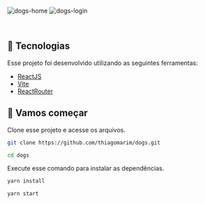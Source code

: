 ![dogs-home](https://github.com/thiagomarim/fish-place/assets/137715251/c0daf853-f61e-430f-a256-e1af0ba06880)
![dogs-login](https://github.com/thiagomarim/fish-place/assets/137715251/30a89f53-e87d-49ba-b30d-ea02307bb783)

<br>

## 🧪 Tecnologias

Esse projeto foi desenvolvido utilizando as seguintes ferramentas:

- [ReactJS](https://reactjs.org/)
- [Vite](https://vitejs.dev/)
- [ReactRouter](https://reactrouter.com/en/main)

## 🚀 Vamos começar

Clone esse projeto e acesse os arquivos.

```bash
git clone https://github.com/thiagomarim/dogs.git

cd dogs

```

Execute esse comando para instalar as dependências.

```bash
yarn install

yarn start
```
